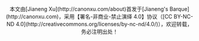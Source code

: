 <center>本文由[Jianeng Xu](http://canonxu.com/about)首发于[Jianeng's Barque](http://canonxu.com)，采用【署名-非商业-禁止演绎 4.0】协议（[CC BY-NC-ND 4.0](http://creativecommons.org/licenses/by-nc-nd/4.0/)），欢迎转载，务必注明出处！</center>
